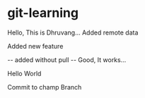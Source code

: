 # git-learning

Hello, This is Dhruvang...
Added remote data

Added new feature

-- added without pull
-- Good, It works...

Hello World

Commit to champ Branch